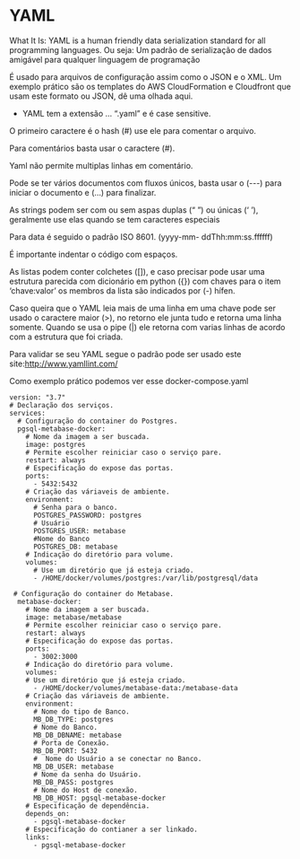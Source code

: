 # YAML

What It Is: YAML is a human friendly data serialization standard for all programming languages.
Ou seja: Um padrão de serialização de dados amigável para qualquer linguagem de programação

É usado para arquivos de configuração assim como o JSON e o XML.
Um exemplo prático são os templates do AWS CloudFormation e Cloudfront que usam este formato ou JSON, dê uma olhada aqui.

- YAML tem a extensão … “.yaml” e é case sensitive.

O primeiro caractere é o hash (#) use ele para comentar o arquivo.

Para comentários basta usar o caractere (#).

Yaml não permite multiplas linhas em comentário.

Pode se ter vários documentos com fluxos únicos, basta usar o (---) para iniciar o documento e (…) para finalizar.

As strings podem ser com ou sem aspas duplas (“ ”) ou únicas (‘ ’), geralmente use elas quando se tem caracteres especiais

Para data é seguido o padrão ISO 8601. (yyyy-mm- ddThh:mm:ss.ffffff)

É importante indentar o código com espaços.

As listas podem conter colchetes ([]), e caso precisar pode usar uma estrutura parecida com dicionário em python ({}) com chaves para o item ‘chave:valor’ os membros da lista são indicados por (-) hífen.

Caso queira que o YAML leia mais de uma linha em uma chave pode ser usado o caractere maior (>), no retorno ele junta tudo e retorna uma linha somente. Quando se usa o pipe (|) ele retorna com varias linhas de acordo com a estrutura que foi criada. 
                 

Para validar se seu YAML segue o padrão pode ser usado este site:http://www.yamllint.com/

Como exemplo prático podemos ver esse docker-compose.yaml

```
version: "3.7"
# Declaração dos serviços.
services:
  # Configuração do container do Postgres.
  pgsql-metabase-docker:
    # Nome da imagem a ser buscada.
    image: postgres
    # Permite escolher reiniciar caso o serviço pare.
    restart: always
    # Especificação do expose das portas.
    ports:
      - 5432:5432
    # Criação das váriaveis de ambiente.
    environment:
      # Senha para o banco.
      POSTGRES_PASSWORD: postgres
      # Usuário
      POSTGRES_USER: metabase
      #Nome do Banco
      POSTGRES_DB: metabase
    # Indicação do diretório para volume.  
    volumes:
      # Use um diretório que já esteja criado.
      - /HOME/docker/volumes/postgres:/var/lib/postgresql/data

 # Configuração do container do Metabase.
  metabase-docker:
    # Nome da imagem a ser buscada.
    image: metabase/metabase
    # Permite escolher reiniciar caso o serviço pare.
    restart: always
    # Especificação do expose das portas.
    ports:
      - 3002:3000
    # Indicação do diretório para volume.  
    volumes:
    # Use um diretório que já esteja criado.
      - /HOME/docker/volumes/metabase-data:/metabase-data
    # Criação das váriaveis de ambiente.
    environment:
      # Nome do tipo de Banco.
      MB_DB_TYPE: postgres   
      # Nome do Banco.
      MB_DB_DBNAME: metabase  
      # Porta de Conexão.
      MB_DB_PORT: 5432  
      #  Nome do Usuário a se conectar no Banco.
      MB_DB_USER: metabase  
      # Nome da senha do Usuário.
      MB_DB_PASS: postgres  
      # Nome do Host de conexão.
      MB_DB_HOST: pgsql-metabase-docker 
    # Especificação de dependência.  
    depends_on:
      - pgsql-metabase-docker
    # Especificação do contianer a ser linkado.  
    links:
      - pgsql-metabase-docker
```
